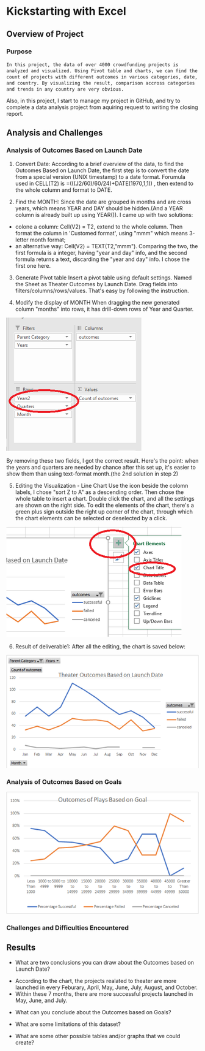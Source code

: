 
# Kickstarting with Excel

## Overview of Project

### Purpose

    In this project, the data of over 4000 crowdfunding projects is analyzed and visualized. Using Pivot table and charts, we can find the count of projects with different outcomes in various categories, date, and country. By visualizing the result, comparison accross categories and trends in any country are very obvious.

Also, in this project, I start to manage my project in GitHub, and try to complete a data analysis project from aquiring request to writing the closing report. 

## Analysis and Challenges

### Analysis of Outcomes Based on Launch Date

1. Convert Date:
According to a brief overview of the data, to find the Outcomes Based on Launch Date, the first step is to convert the date from a special version (UNIX timestamp) to a date format. Forumula used in CELL(T2) is =(((J2/60)/60/24)+DATE(1970,1,1)) , then extend to the whole column and format to DATE.

2. Find the MONTH:
Since the date are grouped in months and are cross years, which means YEAR and DAY should be hidden.(And a YEAR column is already built up using YEAR()). I came up with two solutions:
  * colone a column: Cell(V2) = T2, extend to the whole column. Then format the column in 'Customed format', using "mmm" which means 3-letter month format;
  * an alternative way: Cell(V2) = TEXT(T2,"mmm").
Comparing the two, the first formula is a integer, having "year and day" info, and the second formula returns a text, discarding the "year and day" info. I chose the first one here. 

3. Generate Pivot table
Insert a pivot table using default settings. Named the Sheet as Theater Outcomes by Launch Date. Drag fields into filters/columns/rows/values. That's easy by following the instruction. 

4. Modify the display of MONTH
When dragging the new generated column "months" into rows, it has drill-down rows of Year and Quarter. 

![Year and Quarter Info](/resources/Yearquartermonth.png)

By removing these two fields, I got the correct result. Here's the point: when the years and quarters are needed by chance after this set up, it's easier to show them than using text-format month.(the 2nd solution in step 2)

5. Editing the Visualization - Line Chart
Use the icon beside the colomn labels, I chose "sort Z to A" as a descending order. Then chose the whole table to insert a chart. Double click the chart, and all the settings are shown on the right side. 
To edit the elements of the chart, there's a green plus sign outside the right up corner of the chart, through which the chart elements can be selected or deselected by a click.

![Add chart title here](/resources/Chart_elements.png)

6. Result of deliverable1:
After all the editing, the chart is saved below:

![Theater Outcomes vs Launch Date](/resources/Theater_Outcomes_vs_Launch.png)

### Analysis of Outcomes Based on Goals

![Outcomes Based on Goals](/resources/Outcomes_vs_Goals.png)

### Challenges and Difficulties Encountered



## Results

- What are two conclusions you can draw about the Outcomes based on Launch Date?

* According to the chart, the projects realated to theater are more launched in every Feburary, April, May, June, July, August, and October. 
* Within these 7 months, there are more successful projects launched in May, June, and July. 

- What can you conclude about the Outcomes based on Goals?

- What are some limitations of this dataset?

- What are some other possible tables and/or graphs that we could create?
